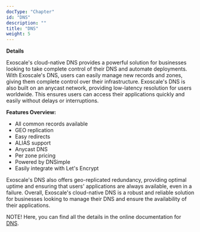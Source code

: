 ```yaml
---
docType: "Chapter"
id: "DNS"
description: ""
title: "DNS"
weight: 5
---
```


**Details**

Exoscale's cloud-native DNS provides a powerful solution for businesses looking to take complete control of their DNS and automate deployments. With Exoscale's DNS, users can easily manage new records and zones, giving them complete control over their infrastructure. Exoscale's DNS is also built on an anycast network, providing low-latency resolution for users worldwide. This ensures users can access their applications quickly and easily without delays or interruptions.

**Features Overview:**

 - All common records available
 - GEO replication
 - Easy redirects
 - ALIAS support
 - Anycast DNS
 - Per zone pricing
 - Powered by DNSimple
 - Easily integrate with Let's Encrypt

Exoscale's DNS also offers geo-replicated redundancy, providing optimal uptime and ensuring that users' applications are always available, even in a failure. Overall, Exoscale's cloud-native DNS is a robust and reliable solution for businesses looking to manage their DNS and ensure the availability of their applications.

NOTE! Here, you can find all the details in the online documentation for [DNS](https://community.exoscale.com/product/networking/dns/).
